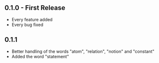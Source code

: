 ## 0.1.0 - First Release
* Every feature added
* Every bug fixed

## 0.1.1
* Better handling of the words "atom", "relation", "notion" and "constant"
* Added the word "statement"
